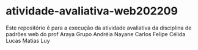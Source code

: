 # atividade-avaliativa-web202209
Este repositório é para a execução da atividade avaliativa da disciplina de padrões web do prof Araya
Grupo
Andréia Nayane
Carlos Felipe 
Célida
Lucas Matias
Luy
